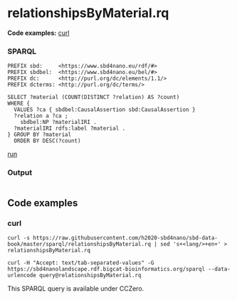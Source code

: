 # relationshipsByMaterial.rq

**Code examples:** [curl](#curl)

### SPARQL

```sparql
PREFIX sbd:     <https://www.sbd4nano.eu/rdf/#>
PREFIX sbdbel:  <https://www.sbd4nano.eu/bel/#>
PREFIX dc:      <http://purl.org/dc/elements/1.1/>
PREFIX dcterms: <http://purl.org/dc/terms/>

SELECT ?material (COUNT(DISTINCT ?relation) AS ?count)
WHERE {
  VALUES ?ca { sbdbel:CausalAssertion sbd:CausalAssertion }
  ?relation a ?ca ;
    sbdbel:NP ?materialIRI .
  ?materialIRI rdfs:label ?material .
} GROUP BY ?material
  ORDER BY DESC(?count)
```

[run](https://sbd4nanolandscape.rdf.bigcat-bioinformatics.org/?q=PREFIX%20sbd%3A%20%20%20%20%20%3Chttps%3A%2F%2Fwww.sbd4nano.eu%2Frdf%2F%23%3E%0APREFIX%20sbdbel%3A%20%20%3Chttps%3A%2F%2Fwww.sbd4nano.eu%2Fbel%2F%23%3E%0APREFIX%20dc%3A%20%20%20%20%20%20%3Chttp%3A%2F%2Fpurl.org%2Fdc%2Felements%2F1.1%2F%3E%0APREFIX%20dcterms%3A%20%3Chttp%3A%2F%2Fpurl.org%2Fdc%2Fterms%2F%3E%0A%0ASELECT%20%3Fmaterial%20%28COUNT%28DISTINCT%20%3Frelation%29%20AS%20%3Fcount%29%0AWHERE%20%7B%0A%20%20VALUES%20%3Fca%20%7B%20sbdbel%3ACausalAssertion%20sbd%3ACausalAssertion%20%7D%0A%20%20%3Frelation%20a%20%3Fca%20%3B%0A%20%20%20%20sbdbel%3ANP%20%3FmaterialIRI%20.%0A%20%20%3FmaterialIRI%20rdfs%3Alabel%20%3Fmaterial%20.%0A%7D%20GROUP%20BY%20%3Fmaterial%0A%20%20ORDER%20BY%20DESC%28%3Fcount%29%0A)


### Output

<table>
  <tr>
  </tr>
</table>

## Code examples

### curl

```shell
curl -s https://raw.githubusercontent.com/h2020-sbd4nano/sbd-data-book/master/sparql/relationshipsByMaterial.rq | sed 's+<lang/>+en+' > relationshipsByMaterial.rq

curl -H "Accept: text/tab-separated-values" -G https://sbd4nanolandscape.rdf.bigcat-bioinformatics.org/sparql --data-urlencode query@relationshipsByMaterial.rq
```

This SPARQL query is available under CCZero.
